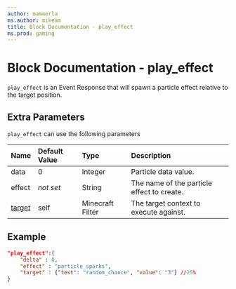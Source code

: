 ```yaml
---
author: mammerla
ms.author: mikeam
title: Block Documentation - play_effect
ms.prod: gaming
---
```


# Block Documentation - play_effect

`play_effect` is an Event Response that will spawn a particle effect relative to the target position.

## Extra Parameters

`play_effect` can use the following parameters

|Name |Default Value  |Type  |Description  |
|:----------|:----------|:----------|:----------|
|data| 0| Integer| Particle data value. |
|effect|*not set* | String| The name of the particle effect to create. |
|[target](../../../EntityReference/Examples/FilterList.md)| self| Minecraft Filter|  The target context to execute against. |

## Example

```json
"play_effect":{
    "delta" : 0,
    "effect" : "particle_sparks",
    "target" : {"test": "random_chance", "value": "3"} //25%
}
```
